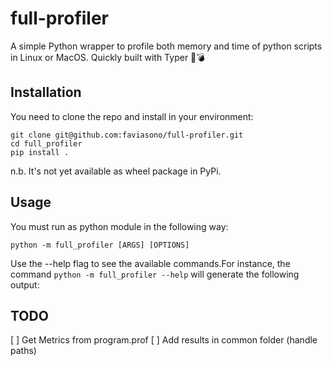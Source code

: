 # full-profiler
A simple Python wrapper to profile both memory and time of python scripts in Linux or MacOS.
Quickly built with Typer 🚀💣

## Installation
You need to clone the repo and install in your environment:

```
git clone git@github.com:faviasono/full-profiler.git
cd full_profiler 
pip install .
```

n.b. It's not yet available as wheel package in PyPi.

## Usage
You must run as python module in the following way:

```
python -m full_profiler [ARGS] [OPTIONS]
```

Use the --help flag to see the available commands.For instance, the command `python -m full_profiler --help` will generate the following output:



## TODO

[ ] Get Metrics from  program.prof
[ ] Add results in common folder (handle paths)
